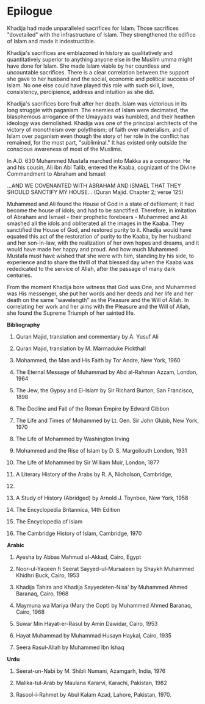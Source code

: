 Epilogue
========

Khadija had made unparalleled sacrifices for Islam. Those sacrifices
"dovetailed" with the infrastructure of Islam. They strengthened the
edifice of Islam and made it indestructible.

Khadija's sacrifices are emblazoned in history as qualitatively and
quantitatively superior to anything anyone else in the Muslim umma might
have done for Islam. She made Islam viable by her countless and
uncountable sacrifices. There is a clear correlation between the support
she gave to her husband and the social, economic and political success
of Islam. No one else could have played this role with such skill, love,
consistency, percipience, address and intuition as she did.

Khadija's sacrifices bore fruit after her death. Islam was victorious
in its long struggle with paganism. The enemies of Islam were decimated,
the blasphemous arrogance of the Umayyads was humbled, and their heathen
ideology was demolished. Khadija was one of the principal architects of
the victory of monotheism over polytheism; of faith over materialism,
and of Islam over paganism even though the story of her role in the
conflict has remained, for the most part, "subliminal." It has existed
only outside the conscious awareness of most of the Muslims.

In A.D. 630 Muhammed Mustafa marched into Makka as a conqueror. He and
his cousin, Ali ibn Abi Talib, entered the Kaaba, cognizant of the
Divine Commandment to Abraham and Ismael:

...AND WE COVENANTED WITH ABRAHAM AND ISMAEL THAT THEY SHOULD SANCTIFY
MY HOUSE... (Quran Majid. Chapter 2; verse 125)

Muhammed and Ali found the House of God in a state of defilement; it
had become the house of idols; and had to be sanctified. Therefore, in
imitation of Abraham and Ismael - their prophetic forebears - Muhammed
and Ali smashed all the idols and obliterated all the images in the
Kaaba. They sanctified the House of God, and restored purity to it.
Khadija would have equated this act of the restoration of purity to the
Kaaba, by her husband and her son-in-law, with the realization of her
own hopes and dreams, and it would have made her happy and proud. And
how much Muhammed Mustafa must have wished that she were with him,
standing by his side, to experience and to share the thrill of that
blessed day when the Kaaba was rededicated to the service of Allah,
after the passage of many dark centuries.

From the moment Khadija bore witness that God was One, and Muhammed was
His messenger, she put her words and her deeds and her life and her
death on the same "wavelength" as the Pleasure and the Will of Allah. In
correlating her work and her aims with the Pleasure and the Will of
Allah, she found the Supreme Triumph of her sainted life.


**Bibliography**

1. Quran Majid, translation and commentary by A. Yusuf Ali

2. Quran Majid, translation by M. Marmaduke Pickthall

3. Mohammed, the Man and His Faith by Tor Andre, New York, 1960

4. The Eternal Message of Muhammad by Abd al-Rahman Azzam, London,
1964

5. The Jew, the Gypsy and El-Islam by Sir Richard Burton, San
Francisco, 1898

6. The Decline and Fall of the Roman Empire by Edward Gibbon

7. The Life and Times of Mohammed by Lt. Gen. Sir John Glubb, New York,
1970

8. The Life of Mohammed by Washington Irving

9. Mohammed and the Rise of Islam by D. S. Margoliouth London, 1931

10. The Life of Mohammed by Sir William Muir, London, 1877

11. A Literary History of the Arabs by R. A, Nicholson, Cambridge,
1969.

12. A Study of History (Abridged) by Arnold J. Toynbee, New York,
1958

13. The Encyclopedia Britannica, 14th Edition

14. The Encyclopedia of Islam

15. The Cambridge History of Islam, Cambridge, 1970

**Arabic**

1. Ayesha by Abbas Mahmud al-Akkad, Cairo, Egypt

2. Noor-ul-Yaqeen fi Seerat Sayyed-ul-Mursaleen by Shaykh Muhammed
Khidhri Buck, Cairo, 1953

3. Khadija Tahira and Khadija Sayyedeten-Nisa' by Muhammed Ahmed
Baranaq, Cairo, 1968

4. Maymuna wa Mariya (Mary the Copt) by Muhammed Ahmed Baranaq, Cairo,
1968

5. Suwar Min Hayat-er-Rasul by Amin Dawidar, Cairo, 1953

6. Hayat Muhammad by Muhammad Husayn Haykal, Cairo, 1935

7. Seera Rasul-Allah by Muhammed Ibn Ishaq

**Urdu**

1. Seerat-un-Nabi by M. Shibli Numani, Azamgarh, India, 1976

2. Malika-tul-Arab by Maulana Kararvi, Karachi, Pakistan, 1982

3. Rasool-i-Rahmet by Abul Kalam Azad, Lahore, Pakistan, 1970.


